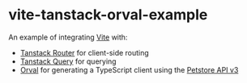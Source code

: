 # vite-tanstack-orval-example

An example of integrating [Vite](https://vitejs.dev) with:

* [Tanstack Router](https://tanstack.com/router/latest) for client-side routing
* [Tanstack Query](https://tanstack.com/query/latest) for querying
* [Orval](https://orval.dev) for generating a TypeScript client using
  the [Petstore API v3](https://petstore3.swagger.io)

